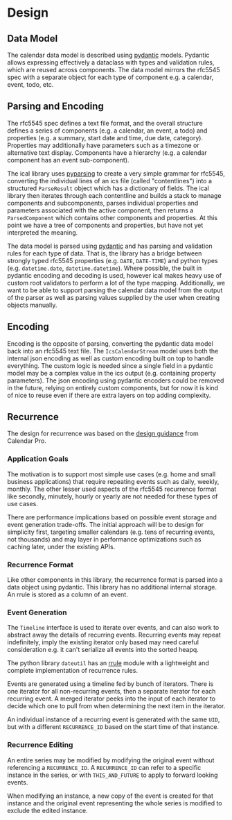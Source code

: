 # Design

## Data Model

The calendar data model is described using [pydantic](https://github.com/samuelcolvin/pydantic)
models. Pydantic allows expressing effectively a dataclass with types
and validation rules, which are reused across components. The data model
mirrors the rfc5545 spec with a separate object for each type of component
e.g. a calendar, event, todo, etc.

## Parsing and Encoding

The rfc5545 spec defines a text file format, and the overall structure defines
a series of components (e.g. a calendar, an event, a todo) and properties (e.g.
a summary, start date and time, due date, category). Properties may additionally
have parameters such as a timezone or alternative text display. Components
have a hierarchy (e.g. a calendar component has an event sub-component).

The ical library uses [pyparsing](https://github.com/pyparsing/pyparsing) to
create a very simple grammar for rfc5545, converting the individual lines of an
ics file (called "contentlines") into a structured `ParseResult` object which
has a dictionary of fields. The ical library then iterates through each
contentline and builds a stack to manage components and subcomponents, parses
individual properties and parameters associated with the active component, then
returns a `ParsedComponent` which contains other components and properties. At
this point we have a tree of components and properties, but have not yet
interpreted the meaning.

The data model is parsed using [pydantic](https://github.com/samuelcolvin/pydantic)
and has parsing and validation rules for each type of data. That is, the library
has a bridge between strongly typed rfc5545 properties (e.g. `DATE`, `DATE-TIME`) and
python types (e.g. `datetime.date`, `datetime.datetime`). Where possible, the
built in pydantic encoding and decoding is used, however ical makes heavy use of
custom root validators to perform a lot of the type mapping. Additionally, we want
to be able to support parsing the calendar data model from the output of the parser
as well as parsing values supplied by the user when creating objects manually.

## Encoding

Encoding is the opposite of parsing, converting the pydantic data model back
into an rfc5545 text file. The `IcsCalendarStream` model uses both the
internal json encoding as well as custom encoding built on top to handle
everything. The custom logic is needed since a single field in a pydantic
model may be a complex value in the ics output (e.g. containing property
parameters). The json encoding using pydantic encoders could be removed
in the future, relying on entirely custom components, but for now it is kind
of nice to reuse even if there are extra layers on top adding complexity.

## Recurrence

The design for recurrence was based on the [design guidance](https://github.com/bmoeskau/Extensible/blob/master/recurrence-overview.md) from Calendar Pro.

### Application Goals

The motivation is to support most simple use cases (e.g. home and small
business applications) that require repeating events such as daily, weekly,
monthly. The other lesser used aspects of the rfc5545 recurrence format
like secondly, minutely, hourly or yearly are not needed for these types
of use cases.

There are performance implications based on possible event storage and
event generation trade-offs. The initial approach will be to design for
simplicity first, targeting smaller calendars (e.g. tens of recurring
events, not thousands) and may layer in performance optimizations such
as caching later, under the existing APIs.

### Recurrence Format

Like other components in this library, the recurrence format is parsed into
a data object using pydantic. This library has no additional internal
storage. An rrule is stored as a column of an event.

### Event Generation

The `Timeline` interface is used to iterate over events, and can also work
to abstract away the details of recurring events. Recurring events may
repeat indefinitely, imply the existing iterator only based may need careful
consideration e.g. it can't serialize all events into the sorted heapq.

The python library `dateutil` has an [rrule](https://dateutil.readthedocs.io/en/stable/rrule.html)
module with a lightweight and complete implementation of recurrence rules.

Events are generated using a timeline fed by bunch of iterators. There is
one iterator for all non-recurring events, then a separate iterator for
each recurring event. A merged iterator peeks into the input of each
iterator to decide which one to pull from when determining the next item
in the iterator.

An individual instance of a recurring event is generated with the same `UID`,
but with a different `RECURRENCE_ID` based on the start time of that instance.

### Recurrence Editing

An entire series may be modified by modifying the original event without
referencing a `RECURRENCE_ID`. A `RECURRENCE_ID` can refer to a specific
instance in the series, or with `THIS_AND_FUTURE` to apply to forward looking
events.

When modifying an instance, a new copy of the event is created for that instance
and the original event representing the whole series is modified to exclude
the edited instance.
